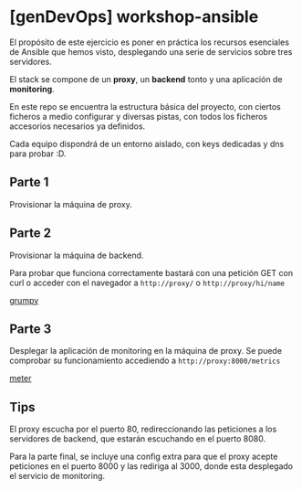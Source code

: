 # [genDevOps] workshop-ansible

El propósito de este ejercicio es poner en práctica los recursos esenciales de 
Ansible que hemos visto, desplegando una serie de servicios sobre tres servidores.

El stack se compone de un **proxy**, un **backend** tonto y una aplicación de **monitoring**.

En este repo se encuentra la estructura básica del proyecto, con ciertos ficheros a medio 
configurar y diversas pistas, con todos los ficheros accesorios necesarios ya definidos.

Cada equipo dispondrá de un entorno aislado, con keys dedicadas y dns para probar :D. 

## Parte 1

Provisionar la máquina de proxy.

## Parte 2

Provisionar la máquina de backend.  

Para probar que funciona correctamente bastará con una petición GET con curl o 
acceder con el navegador a `http://proxy/` o `http://proxy/hi/name` 

[grumpy](https://github.com/ivanfoo/grumpy)

## Parte 3

Desplegar la aplicación de monitoring en la máquina de proxy. Se puede comprobar 
su funcionamiento accediendo a `http://proxy:8000/metrics`

[meter](https://github.com/ivanfoo/meter)

## Tips

El proxy escucha por el puerto 80, redireccionando las peticiones a los servidores 
de backend, que estarán escuchando en el puerto 8080.   

Para la parte final, se incluye una config extra para que el proxy acepte peticiones 
en el puerto 8000 y las rediriga al 3000, donde esta desplegado el servicio de monitoring.


